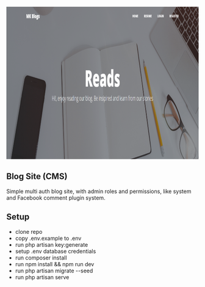 <p align="center"><img src="public/user/img/bg.PNG" width="900" height="400"></p>

## Blog Site (CMS)

Simple multi auth blog site, with admin roles and permissions, like system and Facebook comment plugin system.

## Setup

-   clone repo
-   copy .env.example to .env
-   run php artisan key:generate
-   setup .env database credentials
-   run composer install
-   run npm install && npm run dev
-   run php artisan migrate --seed
-   run php artisan serve
